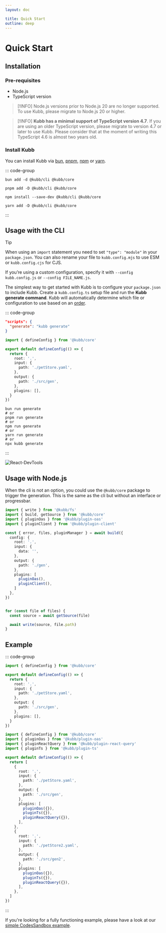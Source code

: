 ```yaml
---
layout: doc

title: Quick Start
outline: deep
---
```


<script setup>

import { version } from '../../packages/core/package.json'

</script>

# Quick Start

## Installation <Badge type="tip" :text="version" />

### Pre-requisites

- Node.js <Badge type="tip" text="&gt;20" />
- TypeScript version <Badge type="tip" text="&gt;4.7" />

> [!INFO]
> Node.js versions prior to Node.js 20 are no longer supported. To use Kubb, please migrate to Node.js 20 or higher.

> [!INFO]
> **Kubb has a minimal support of TypeScript version 4.7**.
If you are using an older TypeScript version, please migrate to version 4.7 or later to use Kubb. Please consider that at the moment of writing this TypeScript 4.6 is almost two years old.

### Install Kubb
You can install Kubb via [bun](https://bun.sh/), [pnpm](https://pnpm.io/), [npm](https://www.npmjs.com/) or [yarn](https://yarnpkg.com/).

::: code-group
```shell [bun]
bun add -d @kubb/cli @kubb/core
```

```shell [pnpm]
pnpm add -D @kubb/cli @kubb/core
```

```shell [npm]
npm install --save-dev @kubb/cli @kubb/core
```

```shell [yarn]
yarn add -D @kubb/cli @kubb/core
```
:::

## Usage with the CLI

> [!TIP]
> When using an `import` statement you need to set `"type": "module"` in your `package.json`.
> You can also rename your file to `kubb.config.mjs` to use ESM or `kubb.config.cjs` for CJS.
>
> If you’re using a custom configuration, specify it with `--config kubb.config.js` or `--config FILE_NAME.js`.

The simplest way to get started with Kubb is to configure your `package.json` to include Kubb. Create a `kubb.config.ts` setup file and run the **Kubb generate command**.
Kubb will automatically determine which file or configuration to use based on an [order](/getting-started/configure#usage).

::: code-group
```json [package.json]
"scripts": {
  "generate": "kubb generate"
}
```

```typescript twoslash [kubb.config.ts]
import { defineConfig } from '@kubb/core'

export default defineConfig(() => {
  return {
    root: '.',
    input: {
      path: './petStore.yaml',
    },
    output: {
      path: './src/gen',
    },
    plugins: [],
  }
})
```
```shell [bash]
bun run generate
# or
pnpm run generate
# or
npm run generate
# or
yarn run generate
# or
npx kubb generate
```
:::

![React-DevTools](/screenshots/cli.gif)

## Usage with Node.js
When the cli is not an option, you could use the `@kubb/core` package to trigger the generation. This is the same as the cli but without an interface or progressbar.
```typescript [index.ts]
import { write } from '@kubb/fs'
import { build, getSource } from '@kubb/core'
import { pluginOas } from '@kubb/plugin-oas'
import { pluginClient } from '@kubb/plugin-client'

const { error, files, pluginManager } = await build({
  config: {
    root: '.',
    input: {
      data: '',
    },
    output: {
      path: './gen',
    },
    plugins: [
      pluginOas(),
      pluginClient(),
    ]
  },
})


for (const file of files) {
  const source = await getSource(file)

  await write(source, file.path)
}
```

## Example

::: code-group
```typescript twoslash [single]
import { defineConfig } from '@kubb/core'

export default defineConfig(() => {
  return {
    root: '.',
    input: {
      path: './petStore.yaml',
    },
    output: {
      path: './src/gen',
    },
    plugins: [],
  }
})
```

```typescript twoslash [multiple]
import { defineConfig } from '@kubb/core'
import { pluginOas } from '@kubb/plugin-oas'
import { pluginReactQuery } from '@kubb/plugin-react-query'
import { pluginTs } from '@kubb/plugin-ts'

export default defineConfig(() => {
  return [
    {
      root: '.',
      input: {
        path: './petStore.yaml',
      },
      output: {
        path: './src/gen',
      },
      plugins: [
        pluginOas({}),
        pluginTs({}),
        pluginReactQuery({}),
      ],
    },
    {
      root: '.',
      input: {
        path: './petStore2.yaml',
      },
      output: {
        path: './src/gen2',
      },
      plugins: [
        pluginOas({}),
        pluginTs({}),
        pluginReactQuery({}),
      ],
    },
  ]
})
```
:::


If you're looking for a fully functioning example, please have a look at our [simple CodesSandbox example](https://codesandbox.io/s/github/kubb-labs/kubb/tree/main/examples/typescript).
